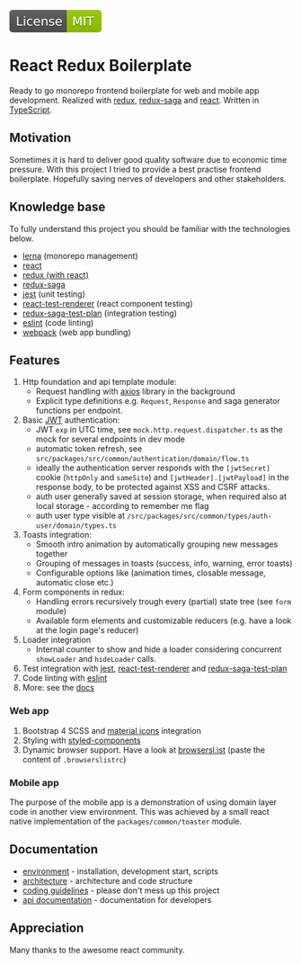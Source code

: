 [![BadgeMITLicense: MIT](docs/assets/badgeMITLicense.svg)](LICENSE)

# React Redux Boilerplate
Ready to go monorepo frontend boilerplate for web and mobile app development.
Realized with [redux](http://redux.js.org/), [redux-saga](http://redux-saga.js.org) and [react](https://reactjs.org/).
Written in [TypeScript](http://typescriptlang.org).

## Motivation
Sometimes it is hard to deliver good quality software due to economic time pressure.
With this project I tried to provide a best practise frontend boilerplate.
Hopefully saving nerves of developers and other stakeholders.

## Knowledge base
To fully understand this project you should be familiar with the technologies below.
- [lerna](https://lerna.js.org/) (monorepo management)
- [react](https://reactjs.org/docs/getting-started.html)
- [redux (with react)](https://egghead.io/courses/getting-started-with-redux)
- [redux-saga](https://redux-saga.js.org/)
- [jest](https://jestjs.io/docs/en/getting-started) (unit testing)
- [react-test-renderer](https://reactjs.org/docs/test-renderer.html) (react component testing)
- [redux-saga-test-plan](https://survivejs.com/blog/redux-saga-test-plan-interview/) (integration testing)
- [eslint](https://eslint.org/docs/user-guide/getting-started) (code linting)
- [webpack](http://webpack.js.org) (web app bundling)

## Features
1. Http foundation and api template module:
    - Request handling with [axios](http://npmjs.com/package/axios) library in the background
    - Explicit type definitions e.g. `Request`, `Response` and saga generator functions per endpoint.
1. Basic [JWT](http://jwt.io) authentication:
    - JWT `exp` in UTC time, see `mock.http.request.dispatcher.ts` as the mock for several endpoints in dev mode
    - automatic token refresh, see `src/packages/src/common/authentication/domain/flow.ts`
    - ideally the authentication server responds with the `[jwtSecret]` cookie (`httpOnly` and `sameSite`) and `[jwtHeader].[jwtPayload]` in the response body, to be protected against XSS and CSRF attacks.
    - auth user generally saved at session storage, when required also at local storage - according to remember me flag
    - auth user type visible at `/src/packages/src/common/types/auth-user/domain/types.ts`
2. Toasts integration:
    - Smooth intro animation by automatically grouping new messages together
    - Grouping of messages in toasts (success, info, warning, error toasts)
    - Configurable options like (animation times, closable message, automatic close etc.)
3. Form components in redux:
    - Handling errors recursively trough every (partial) state tree (see `form` module)
    - Available form elements and customizable reducers (e.g. have a look at the login page's reducer)
4. Loader integration
    - Internal counter to show and hide a loader considering concurrent `showLoader` and `hideLoader` calls.
5. Test integration with [jest](https://jestjs.io/docs/en/getting-started), [react-test-renderer](https://reactjs.org/docs/test-renderer.html) and [redux-saga-test-plan](https://survivejs.com/blog/redux-saga-test-plan-interview/)
6. Code linting with [eslint](https://eslint.org/docs/user-guide/getting-started)
7. More: see the [docs](docs/api.docs.md)
    
### Web app
1. Bootstrap 4 SCSS and [material icons](http://material.io/resources/icons/) integration
2. Styling with [styled-components](http://styled-components.com/)
3. Dynamic browser support. Have a look at [browsersl.ist](http://browsersl.ist/) (paste the content of `.browserslistrc`)
    
### Mobile app
The purpose of the mobile app is a demonstration of using domain layer code in another view environment.
This was achieved by a small react native implementation of the `packages/common/toaster` module.

## Documentation
- [environment](docs/environment.md) - installation, development start, scripts
- [architecture](docs/architecture.md) - architecture and code structure
- [coding guidelines](docs/coding.guidelines.md) - please don't mess up this project
- [api documentation](docs/api.docs.md) - documentation for developers

## Appreciation
Many thanks to the awesome react community.
